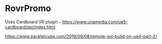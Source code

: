 # RovrPromo

Uses Cardboard VR plugin - https://www.unamedia.com/ue5-cardboard/api/index.html

https://www.parallelcube.com/2019/09/08/remote-ios-build-on-ue4-part-2/